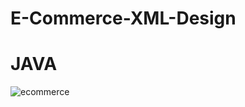 # E-Commerce-XML-Design
# JAVA
![ecommerce](https://user-images.githubusercontent.com/71060268/93432764-99cf8480-f8e3-11ea-8e78-e3572612d18b.png)
